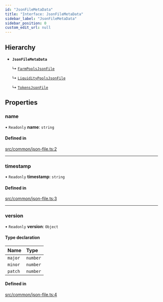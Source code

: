```yaml
---
id: "JsonFileMetaData"
title: "Interface: JsonFileMetaData"
sidebar_label: "JsonFileMetaData"
sidebar_position: 0
custom_edit_url: null
---
```


## Hierarchy

- **`JsonFileMetaData`**

  ↳ [`FarmPoolsJsonFile`](FarmPoolsJsonFile.md)

  ↳ [`LiquidityPoolsJsonFile`](LiquidityPoolsJsonFile.md)

  ↳ [`TokensJsonFile`](TokensJsonFile.md)

## Properties

### name

• `Readonly` **name**: `string`

#### Defined in

[src/common/json-file.ts:2](https://github.com/alpha-defi/raydium-sdk/blob/5597113/src/common/json-file.ts#L2)

___

### timestamp

• `Readonly` **timestamp**: `string`

#### Defined in

[src/common/json-file.ts:3](https://github.com/alpha-defi/raydium-sdk/blob/5597113/src/common/json-file.ts#L3)

___

### version

• `Readonly` **version**: `Object`

#### Type declaration

| Name | Type |
| :------ | :------ |
| `major` | `number` |
| `minor` | `number` |
| `patch` | `number` |

#### Defined in

[src/common/json-file.ts:4](https://github.com/alpha-defi/raydium-sdk/blob/5597113/src/common/json-file.ts#L4)
